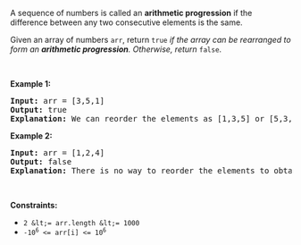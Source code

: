 A sequence of numbers is called an __arithmetic progression__ if the difference between any two consecutive elements is the same.

Given an array of numbers `` arr ``, return `` true `` _if the array can be rearranged to form an __arithmetic progression__. Otherwise, return_ `` false ``.

&nbsp;

__Example 1:__

<pre>
<strong>Input:</strong> arr = [3,5,1]
<strong>Output:</strong> true
<strong>Explanation: </strong>We can reorder the elements as [1,3,5] or [5,3,1] with differences 2 and -2 respectively, between each consecutive elements.
</pre>

__Example 2:__

<pre>
<strong>Input:</strong> arr = [1,2,4]
<strong>Output:</strong> false
<strong>Explanation: </strong>There is no way to reorder the elements to obtain an arithmetic progression.
</pre>

&nbsp;

__Constraints:__

*   `` 2 &lt;= arr.length &lt;= 1000 ``
*   <code>-10<sup>6</sup> &lt;= arr[i] &lt;= 10<sup>6</sup></code>